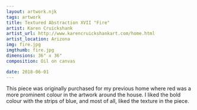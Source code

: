 ```yaml
---
layout: artwork.njk
tags: artwork
title: Textured Abstraction XVII "Fire"
artist: Karen Cruickshank
artist_url: http://www.karencruickshankart.com/home.html
artist_location: Arizona
img: fire.jpg
imgthumb: fire.jpg
dimensions: 36" x 36"
composition: Oil on canvas

date: 2018-06-01
---
```


This piece was originally purchased for my previous home where red was a more prominent colour in the artwork around the house. I liked the bold colour with the strips of blue, and most of all, liked the texture in the piece.
